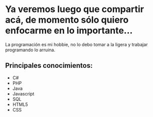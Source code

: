 <h1>Ya veremos luego que compartir acá, de momento sólo quiero enfocarme en lo importante...</h1>

<p>La programación es mi hobbie, no lo debo tomar a la ligera y trabajar programando lo arruina.</p>

<h2>Principales conocimientos:</h2>
<ul>
  <li>C#</li>
  <li>PHP</li>
  <li>Java</li>
  <li>Javascript</li>
  <li>SQL</li>
  <li>HTML5</li>
  <li>CSS</li>
</ul>
